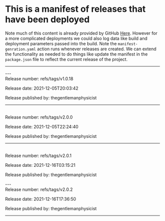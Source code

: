 # This is a manifest of releases that have been deployed

Note much of this content is already provided by GitHub [Here](https://github.com/thegentlemanphysicist/code_challenge_2021/releases).  However for a more complicated deployments we could also log data like build and deployment parameters passed into the build.  Note the `manifest-genration.yaml` action runs whenever releases are created. We can extend the functionality as needed to do things like update the manifest in the `package.json` file to reflect the current release of the project.

---

---\
Release number: refs/tags/v1.0.18 

Release date: 2021-12-05T20:03:42

Release published by:  thegentlemanphysicist 

---
\
Release number: refs/tags/v2.0.0 

Release date: 2021-12-05T22:24:40

Release published by:  thegentlemanphysicist 

---
\
Release number: refs/tags/v2.0.1 

Release date: 2021-12-16T03:15:21

Release published by:  thegentlemanphysicist 

---\
Release number: refs/tags/v2.0.2 

Release date: 2021-12-16T17:36:50

Release published by:  thegentlemanphysicist 

---